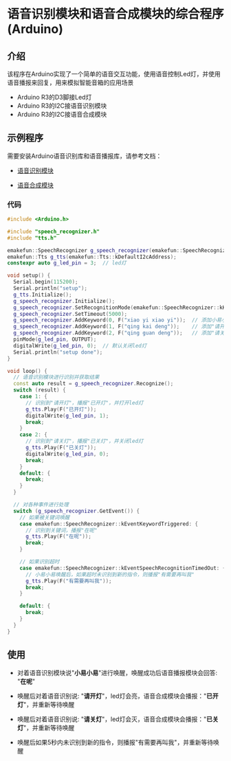 # 语音识别模块和语音合成模块的综合程序(Arduino)

## 介绍

  该程序在Arduino实现了一个简单的语音交互功能，使用语音控制Led灯，并使用语音播报来回复，用来模拟智能音箱的应用场景

- Arduino R3的D3脚接Led灯
- Arduino R3的I2C接语音识别模块
- Arduino R3的I2C接语音合成模块

## 示例程序

需要安装Arduino语音识别库和语音播报库，请参考文档：

- [语音识别模块](../..//sensors/smart_modules/speech_recognizer.md#arduino应用场景)

- [语音合成模块](../../sensors/smart_modules/text_to_speech_synthesizer.md#arduino应用场景)

### 代码

```c++
#include <Arduino.h>

#include "speech_recognizer.h"
#include "tts.h"

emakefun::SpeechRecognizer g_speech_recognizer(emakefun::SpeechRecognizer::kDefaultI2cAddress);
emakefun::Tts g_tts(emakefun::Tts::kDefaultI2cAddress);
constexpr auto g_led_pin = 3;  // led灯

void setup() {
  Serial.begin(115200);
  Serial.println("setup");
  g_tts.Initialize();                                                                   // 语音合成播报模块初始化
  g_speech_recognizer.Initialize();                                                     // 语音识别模块初始化
  g_speech_recognizer.SetRecognitionMode(emakefun::SpeechRecognizer::kKeywordTrigger);  // 设置为关键词唤醒模式
  g_speech_recognizer.SetTimeout(5000);                                                 // 设置超时时间为5s
  g_speech_recognizer.AddKeyword(0, F("xiao yi xiao yi"));  // 添加小易小易词条为关键词，index为0
  g_speech_recognizer.AddKeyword(1, F("qing kai deng"));    // 添加"请开灯"词条
  g_speech_recognizer.AddKeyword(2, F("qing guan deng"));   // 添加"请关灯"词条
  pinMode(g_led_pin, OUTPUT);
  digitalWrite(g_led_pin, 0);  // 默认关闭led灯
  Serial.println("setup done");
}

void loop() {
  // 语音识别模块进行识别并获取结果
  const auto result = g_speech_recognizer.Recognize();
  switch (result) {
    case 1: {
      // 识别到"请开灯"，播报"已开灯"，并打开led灯
      g_tts.Play(F("已开灯"));
      digitalWrite(g_led_pin, 1);
      break;
    }
    case 2: {
      // 识别到"请关灯"，播报"已关灯"，并关闭led灯
      g_tts.Play(F("已关灯"));
      digitalWrite(g_led_pin, 0);
      break;
    }
    default: {
      break;
    }
  }

  // 对各种事件进行处理
  switch (g_speech_recognizer.GetEvent()) {
    // 如果被关键词唤醒
    case emakefun::SpeechRecognizer::kEventKeywordTriggered: {
      // 识别到关键词，播报"在呢"
      g_tts.Play(F("在呢"));
      break;
    }

    // 如果识别超时
    case emakefun::SpeechRecognizer::kEventSpeechRecognitionTimedOut: {
      // 小易小易唤醒后，如果超时未识别到新的指令，则播报"有需要再叫我"
      g_tts.Play(F("有需要再叫我"));
      break;
    }

    default: {
      break;
    }
  }
}
```

## 使用

- 对着语音识别模块说"**小易小易**"进行唤醒，唤醒成功后语音播报模块会回答: "**在呢**"

- 唤醒后对着语音识别说: "**请开灯**"，led灯会亮，语音合成模块会播报："**已开灯**"，并重新等待唤醒

- 唤醒后对着语音识别说: "**请关灯**"，led灯会灭，语音合成模块会播报："**已关灯**"，并重新等待唤醒

- 唤醒后如果5秒内未识别到新的指令，则播报"有需要再叫我"，并重新等待唤醒
